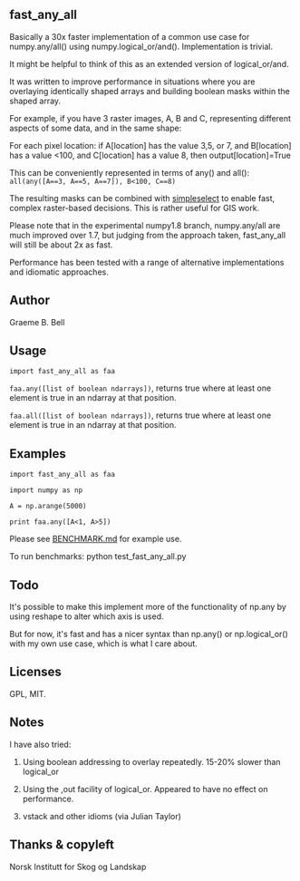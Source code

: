 fast_any_all
----

Basically a 30x faster implementation of a common use case for numpy.any/all() using numpy.logical_or/and(). Implementation is trivial. 

It might be helpful to think of this as an extended version of logical_or/and.

It was written to improve performance in situations where you are overlaying identically shaped arrays and building boolean masks within the shaped array. 

For example, if you have 3 raster images, A, B and C, representing different aspects of some data, and in the same shape: 

For each pixel location: 
  if A[location] has the value 3,5, or 7, and B[location] has a value <100, and C[location] has a value 8, then output[location]=True

This can be conveniently represented in terms of any() and all():   `all(any([A==3, A==5, A==7]), B<100, C==8)`

The resulting masks can be combined with [simpleselect](https://github.com/gbb/numpy-simple-select) to enable fast, complex raster-based decisions. This is rather useful for GIS work. 

Please note that in the experimental numpy1.8 branch, numpy.any/all are much improved over 1.7, but judging from the approach taken, fast_any_all will still be about 2x as fast. 

Performance has been tested with a range of alternative implementations and idiomatic approaches.

Author
---

Graeme B. Bell

Usage
---

`import fast_any_all as faa`

`faa.any([list of boolean ndarrays])`, returns true where at least one element is true in an ndarray at that position.

`faa.all([list of boolean ndarrays])`, returns true where at least one element is true in an ndarray at that position.


Examples
---

`import fast_any_all as faa`

`import numpy as np`

`A = np.arange(5000)`

`print faa.any([A<1, A>5])`


Please see [BENCHMARK.md](BENCHMARK.md) for example use.

To run benchmarks: python test_fast_any_all.py 


Todo
---

It's possible to make this implement more of the functionality of np.any by using reshape to alter which axis is used.

But for now, it's fast and has a nicer syntax than np.any() or np.logical_or() with my own use case, which is what I care about.

Licenses
--

GPL, MIT.


Notes
---

I have also tried:

1. Using boolean addressing to overlay repeatedly. 15-20% slower than logical_or

2. Using the ,out facility of logical_or. Appeared to have no effect on performance.

3. vstack and other idioms (via Julian Taylor)

Thanks & copyleft
---

Norsk Institutt for Skog og Landskap
